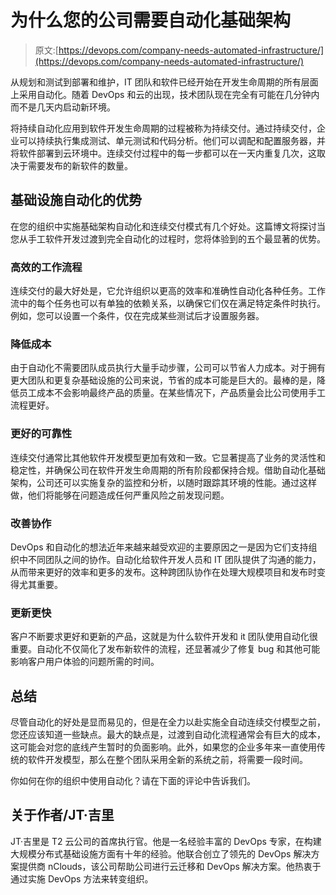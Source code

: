 # 为什么您的公司需要自动化基础架构

> 原文:[https://devops.com/company-needs-automated-infrastructure/](https://devops.com/company-needs-automated-infrastructure/)

从规划和测试到部署和维护，IT 团队和软件已经开始在开发生命周期的所有层面上采用自动化。随着 DevOps 和云的出现，技术团队现在完全有可能在几分钟内而不是几天内启动新环境。

将持续自动化应用到软件开发生命周期的过程被称为持续交付。通过持续交付，企业可以持续执行集成测试、单元测试和代码分析。他们可以调配和配置服务器，并将软件部署到云环境中。连续交付过程中的每一步都可以在一天内重复几次，这取决于需要发布的新软件的数量。

## **基础设施自动化的优势**

在您的组织中实施基础架构自动化和连续交付模式有几个好处。这篇博文将探讨当您从手工软件开发过渡到完全自动化的过程时，您将体验到的五个最显著的优势。

### **高效的工作流程**

连续交付的最大好处是，它允许组织以更高的效率和准确性自动化各种任务。工作流中的每个任务也可以有单独的依赖关系，以确保它们仅在满足特定条件时执行。例如，您可以设置一个条件，仅在完成某些测试后才设置服务器。

### **降低成本**

由于自动化不需要团队成员执行大量手动步骤，公司可以节省人力成本。对于拥有更大团队和更复杂基础设施的公司来说，节省的成本可能是巨大的。最棒的是，降低员工成本不会影响最终产品的质量。在某些情况下，产品质量会比公司使用手工流程更好。

### **更好的可靠性**

连续交付通常比其他软件开发模型更加有效和一致。它显著提高了业务的灵活性和稳定性，并确保公司在软件开发生命周期的所有阶段都保持合规。借助自动化基础架构，公司还可以实施复杂的监控和分析，以随时跟踪其环境的性能。通过这样做，他们将能够在问题造成任何严重风险之前发现问题。

### **改善协作**

DevOps 和自动化的想法近年来越来越受欢迎的主要原因之一是因为它们支持组织中不同团队之间的协作。自动化给软件开发人员和 IT 团队提供了沟通的能力，从而带来更好的效率和更多的发布。这种跨团队协作在处理大规模项目和发布时变得尤其重要。

### **更新更快**

客户不断要求更好和更新的产品，这就是为什么软件开发和 it 团队使用自动化很重要。自动化不仅简化了发布新软件的流程，还显著减少了修复 bug 和其他可能影响客户用户体验的问题所需的时间。

## **总结**

尽管自动化的好处是显而易见的，但是在全力以赴实施全自动连续交付模型之前，您还应该知道一些缺点。最大的缺点是，过渡到自动化流程通常会有巨大的成本，这可能会对您的底线产生暂时的负面影响。此外，如果您的企业多年来一直使用传统的软件开发模型，那么在整个团队采用全新的系统之前，将需要一段时间。

你如何在你的组织中使用自动化？请在下面的评论中告诉我们。

## 关于作者/JT·吉里

JT·吉里是 T2 云公司的首席执行官。他是一名经验丰富的 DevOps 专家，在构建大规模分布式基础设施方面有十年的经验。他联合创立了领先的 DevOps 解决方案提供商 nClouds，该公司帮助公司进行云迁移和 DevOps 解决方案。他热衷于通过实施 DevOps 方法来转变组织。